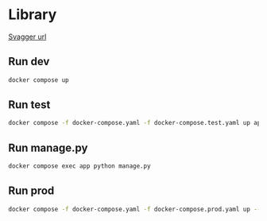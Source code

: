 # Library

[Svagger url](http://localhost:8000/docs/)

## Run dev

```bash
docker compose up
```

## Run test
```bash
docker compose -f docker-compose.yaml -f docker-compose.test.yaml up app --build
```

## Run manage.py

```bash
docker compose exec app python manage.py
```

## Run prod

```bash
docker compose -f docker-compose.yaml -f docker-compose.prod.yaml up --build
```
